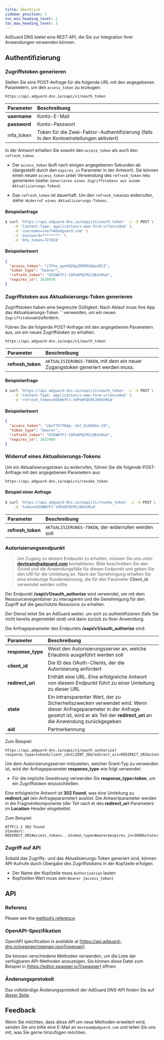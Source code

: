 ```yaml
---
title: Überblick
sidebar_position: 1
toc_min_heading_level: 2
toc_max_heading_level: 3
---
```


<!--
    API info is from here:
    https://api.adguard-dns.io/static/api/API.md
-->

AdGuard DNS bietet eine REST-API, die Sie zur Integration Ihrer Anwendungen verwenden können.

## Authentifizierung

### Zugriffstoken generieren

Stellen Sie eine POST-Anfrage für die folgende URL mit den angegebenen Parametern, um den `access_token` zu erzeugen:

`https://api.adguard-dns.io/oapi/v1/oauth_token`

| Parameter    | Beschreibung                                                                            |
|:------------ |:--------------------------------------------------------------------------------------- |
| **username** | Konto-E-Mail                                                                            |
| **password** | Konto-Passwort                                                                          |
| mfa_token    | Token für die Zwei-Faktor-Authentifizierung (falls in den Kontoeinstellungen aktiviert) |

In der Antwort erhalten Sie sowohl den `access_token` als auch den `refresh_token`.

- Der `access_token` läuft nach einigen angegebenen Sekunden ab (dargestellt durch den `expires_in` Parameter in der Antwort). Sie können einen neuen `access_token` unter Verwendung des `refresh_token` neu generieren (siehe: `Generieren eines Zugriffstokens aus einem Aktualisierungs-Token`).

- Das `refresh_token` ist dauerhaft. Um den `refresh_token`zu widerrufen, siehe: `Widerruf eines Aktualisierungs-Tokens`.

#### Beispielanfrage

```bash
$ curl 'https://api.adguard-dns.io/oapi/v1/oauth_token' -i -X POST \
    -H 'Content-Type: application/x-www-form-urlencoded' \
    -d 'username=user%40adguard.com' \
    -d 'password=********' \
    -d 'mfa_token=727810'
```

#### Beispielantwort

```json
{
  "access_token": "jTFho_aymtN20pZR5RRSQAzd81I",
  "token_type": "bearer",
  "refresh_token": "H3SW6YFJ-tOPe0FQCM1Jd6VnMiA",
  "expires_in": 2620978
}
```

### Zugriffstoken aus Aktualisierungs-Token generieren

Zugriffstoken haben eine begrenzte Gültigkeit. Nach Ablauf muss Ihre App das Aktualisierungs-Token `` verwenden, um ein neues `Zugriffstoken`anzufordern.

Führen Sie die folgende POST-Anfrage mit den angegebenen Parametern aus, um ein neues Zugriffstoken zu erhalten:

`https://api.adguard-dns.io/oapi/v1/oauth_token`

| Parameter         | Beschreibung                                                                   |
|:----------------- |:------------------------------------------------------------------------------ |
| **refresh_token** | `AKTUALISIERUNGS-TOKEN`, mit dem ein neuer Zugangstoken generiert werden muss. |

#### Beispielanfrage

```bash
$ curl 'https://api.adguard-dns.io/oapi/v1/oauth_token' -i -X POST \
    -H 'Content-Type: application/x-www-form-urlencoded' \
    -d 'refresh_token=H3SW6YFJ-tOPe0FQCM1Jd6VnMiA'
```

#### Beispielantwort

```json
{
  "access_token": "xQnT7GYT6Ag--3oY_EcOOdXe-I0",
  "token_type": "bearer",
  "refresh_token": "H3SW6YFJ-tOPe0FQCM1Jd6VnMiA",
  "expires_in": 2627999
}
```

### Widerruf eines Aktualisierungs-Tokens

Um ein Aktualisierungstoken zu widerrufen, führen Sie die folgende POST-Anfrage mit den angegebenen Parametern aus:

`https://api.adguard-dns.io/oapi/v1/revoke_token`

#### Beispiel einer Anfrage

```bash
$ curl 'https://api.adguard-dns.io/oapi/v1/revoke_token' -i -X POST \
    -d 'token=H3SW6YFJ-tOPe0FQCM1Jd6VnMiA'
```

| Parameter         | Beschreibung                                        |
|:----------------- |:--------------------------------------------------- |
| **refresh_token** | `AKTUALISIERUNGS-TOKEN`, der widerrufen werden soll |

### Autorisierungsendpunkt

> Um Zugang zu diesem Endpunkt zu erhalten, müssen Sie uns unter **devteam@adguard.com** kontaktieren. Bitte beschreiben Sie den Grund und die Anwendungsfälle für diesen Endpunkt und geben Sie den URI für die Umleitung an. Nach der Genehmigung erhalten Sie eine eindeutige Kundenkennung, die für den Parameter **Client_id** verwendet werden sollte.

Der Endpunkt **/oapi/v1/oauth_authorize** wird verwendet, um mit dem Ressourceneigentümer zu interagieren und die Genehmigung für den Zugriff auf die geschützte Ressource zu erhalten.

Der Dienst leitet Sie an AdGuard weiter, um sich zu authentifizieren (falls Sie nicht bereits angemeldet sind) und dann zurück zu Ihrer Anwendung.

Die Anfrageparameter des Endpunkts **/oapi/v1/oauth_authorize** sind:

| Parameter         | Beschreibung                                                                                                                                                                                      |
|:----------------- |:------------------------------------------------------------------------------------------------------------------------------------------------------------------------------------------------- |
| **response_type** | Weist den Autorisierungsserver an, welche Erlaubnis ausgeführt werden soll                                                                                                                        |
| **client_id**     | Die ID des OAuth-Clients, der die Autorisierung anfordert                                                                                                                                         |
| **redirect_uri**  | Enthält eine URL. Eine erfolgreiche Antwort von diesem Endpunkt führt zu einer Umleitung zu dieser URL                                                                                            |
| **state**         | Ein intransparenter Wert, der zu Sicherheitszwecken verwendet wird. Wenn dieser Anfrageparameter in der Anfrage gesetzt ist, wird er als Teil der **redirect_uri** an die Anwendung zurückgegeben |
| **aid**           | Partnerkennung                                                                                                                                                                                    |

Zum Beispiel:

```http request
https://api.adguard-dns.io/oapi/v1/oauth_authorize?response_type=token&client_id=CLIENT_ID&redirect_uri=REDIRECT_URI&state=1jbmuc0m9WTr1T6dOO82
```

Um dem Autorisierungsserver mitzuteilen, welcher Grant-Typ zu verwenden ist, wird der Anfrageparameter **response_type** wie folgt verwendet:

- Für die implizite Gewährung verwenden Sie **response_type=token**, um ein Zugriffstoken einzuschließen.

Eine erfolgreiche Antwort ist **302 Found**, was eine Umleitung zu **redirect_uri** (ein Anfrageparameter) auslöst. Die Antwortparameter werden in die Fragmentkomponente (der Teil nach `#`) des **redirect_uri**-Parameters im **Location**-Header eingebettet.

Zum Beispiel:

```http request
HTTP/1.1 302 Found
Standort: REDIRECT_URI#access_token=...&token_type=Bearer&expires_in=3600&state=1jbmuc0m9WTr1T6dOO82
```

### Zugriff auf API

Sobald das Zugriffs- und das Aktualisierungs-Token generiert sind, können API-Aufrufe durch Übergabe des Zugriffstokens in der Kopfzeile erfolgen.

- Der Name der Kopfzeile muss `Authorization` lauten
- Kopfzeilen-Wert muss sein `Bearer {access_token}`

## API

### Referenz

Please see the [method’s reference](reference.md).

### OpenAPI-Spezifikation

OpenAPI specification is available at [https://api.adguard-dns.io/swagger/openapi.json][openapi].

Sie können verschiedene Methoden verwenden, um die Liste der verfügbaren API-Methoden anzuzeigen. Sie können diese Datei zum Beispiel in [https://editor.swagger.io/][swagger] öffnen.

### Änderungsprotokoll

Das vollständige Änderungsprotokoll der AdGuard DNS-API finden Sie auf [dieser Seite](private-dns/api/changelog.md).

## Feedback

Wenn Sie möchten, dass diese API um neue Methoden erweitert wird, senden Sie uns bitte eine E-Mail an `devteam@adguard.com` und teilen Sie uns mit, was Sie gerne hinzufügen möchten.

[openapi]: https://api.adguard-dns.io/swagger/openapi.json
[swagger]: https://editor.swagger.io/
